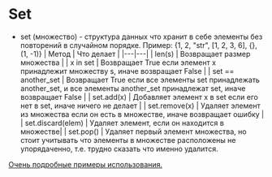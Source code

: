 # Set 
- set (множество) - структура данных что хранит в себе элементы без повторений в случайном порядке. Пример: {1, 2, "str", [1, 2, 3, 6], {}, (1, -1)}
| Метод  | Что делает  |
|---|---|
| len(s)  | Возвращает размер множества |
| x in set  | Возвращает True если элемент x принадлежит множеству s, иначе возвращает False |
| set == another_set  | Возвращает True если все элементы set принадлежать another_set, и все элементы another_set принадлежат set, иначе возвращает False |
| set.add(x)  | Добавляет элемент x в set если его нет в set, иначе ничего не делает |
| set.remove(x)  | Удаляет элемент из множества если он есть в множестве, иначе возвращает ошибку  |
| set.discard(elem) | Удаляет элемент, если он находится в множестве|
| set.pop()  | Удаляет первый элемент множества, но стоит учитывать что элементы в множестве расположены не упорядаченно, т.е. трудно сказать что именно удалится.   

<a href="https://www.programiz.com/python-programming/set" target="_blank">Очень подробные примеры использования.</a> 


